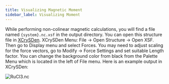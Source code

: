 ```yaml
---
title: Visualizing Magnetic Moment
sidebar_label: Visualizing Moment
---
```

While performing non-colinear magnetic calculations, you will find a file named
`{system}.nc.xsf` in the output directory. You can open this structure file in
[XCrySDen](http://www.xcrysden.org/). XCrySDen Menu: File → Open Structure →
Open XSF. Then go to Display menu and select Forces. You may need to adjust
scaling for the force vectors, go to Modify → Force Settings and set suitable
Length factor. You can change the background color from black from the Palette
Menu which is located in the left of File menu. Here is an example output in
XCrySDen:

<picture>
  <source type="image/webp" srcset={require("/img/RuCl3.nc.webp").default} />
  <img src={require("/img/RuCl3.nc.png").default} alt="RuCl3.nc" />
</picture>
